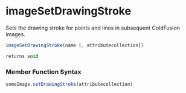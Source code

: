 # imageSetDrawingStroke

 Sets the drawing stroke for points and lines in subsequent ColdFusion images.

```javascript
imageSetDrawingStroke(name [, attributecollection])
```

```javascript
returns void
```
### Member Function Syntax

```javascript
someImage.setDrawingStroke(attributecollection)
```
